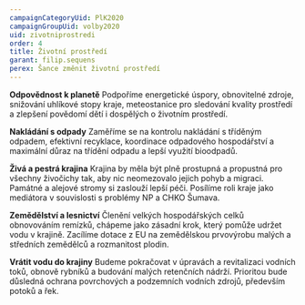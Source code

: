 ```yaml
---
campaignCategoryUid: PlK2020
campaignGroupUid: volby2020
uid: zivotniprostredi
order: 4
title: Životní prostředí
garant: filip.sequens
perex: Šance změnit životní prostředí
---
```


**Odpovědnost k planetě**
Podpoříme energetické úspory, obnovitelné zdroje, snižování uhlíkové stopy kraje, meteostanice pro sledování kvality prostředí a zlepšení povědomí dětí i dospělých o životním prostředí.

**Nakládání s odpady**
Zaměříme se na  kontrolu nakládání s tříděným odpadem, efektivní recyklace, koordinace odpadového hospodářství a maximální důraz na třídění odpadu a lepší využití bioodpadů.

**Živá a pestrá krajina**
Krajina by měla být plně prostupná a propustná pro všechny živočichy tak, aby nic neomezovalo jejich pohyb a migraci. Památné a alejové stromy si zaslouží lepší péči. Posílíme roli kraje jako mediátora v souvislosti s problémy NP a CHKO Šumava.

**Zemědělství a lesnictví**
Členění velkých hospodářských celků obnovováním remízků, chápeme jako zásadní krok, který pomůže  udržet vodu v krajině. Zacílíme dotace z EU na zemědělskou prvovýrobu malých a středních zemědělců a rozmanitost plodin.

**Vrátit vodu do krajiny**
Budeme pokračovat v úpravách a revitalizaci vodních toků, obnově rybníků a budování malých retenčních nádrží. Prioritou bude důsledná ochrana povrchových a podzemních vodních zdrojů, především potoků a řek.
